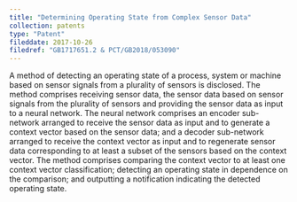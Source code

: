 ```yaml
---
title: "Determining Operating State from Complex Sensor Data"
collection: patents
type: "Patent"
fileddate: 2017-10-26
filedref: "GB1717651.2 & PCT/GB2018/053090"
---
```


A method of detecting an operating state of a process, system or machine based on sensor signals from a plurality of sensors is disclosed. The method comprises receiving sensor data, the sensor data based on sensor signals from the plurality of sensors and providing the sensor data as input to a neural network. The neural network comprises an encoder sub-network arranged to receive the sensor data as input and to generate a context vector based on the sensor data; and a decoder sub-network arranged to receive the context vector as input and to regenerate sensor data corresponding to at least a subset of the sensors based on the context vector. The method comprises comparing the context vector to at least one context vector classification; detecting an operating state in dependence on the comparison; and outputting a notification indicating the detected operating state.
